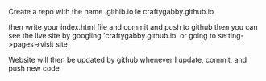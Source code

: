 
Create a repo with the name     <your github username>.githib.io
ie                              craftygabby.github.io

then write your index.html file and commit and push to github
then you can see the live site by googling 'craftygabby.github.io'
or going to setting->pages->visit site

Website will then be updated by github whenever I update, commit, and push new code